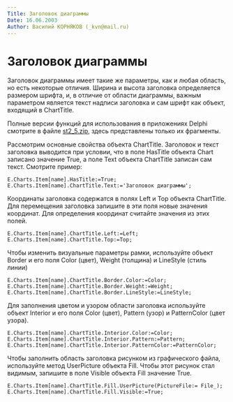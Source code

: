 ```yaml
---
Title: Заголовок диаграммы
Date: 16.06.2003
Author: Василий КОРНЯКОВ (_kvn@mail.ru)
---
```



Заголовок диаграммы
===================

Заголовок диаграммы имеет такие же параметры, как и любая область, но
есть некоторые отличия. Ширина и высота заголовка определяется размером
шрифта, и, в отличие от области диаграммы, важным параметром является
текст надписи заголовка и сам шрифт как объект, входящий в ChartTitle.

Полные версии функций для использования в приложениях Delphi смотрите
в файле [st2_5.zip](st2_5.zip), здесь представлены только их фрагменты.

Рассмотрим основные свойства объекта ChartTitle. Заголовок и текст
заголовка выводится при условии, что в поле HasTitle объекта Chart
записано значение True, а поле Text объекта ChartTitle записан сам
текст. Смотрите пример:

    E.Charts.Item[name].HasTitle:=True;
    E.Charts.Item[name].ChartTitle.Text:='Заголовок диаграммы';

 

Координаты заголовка содержатся в полях Left и Top объекта ChartTitle.
Для перемещения заголовка запишите в эти поля новые значения координат.
Для определения координат считайте значения из этих полей.

    E.Charts.Item[name].ChartTitle.Left:=Left;
    E.Charts.Item[name].ChartTitle.Top:=Top;

 
Чтобы изменить визуальные параметры рамки, используйте объект Border и
его поля Color (цвет), Weight (толщина) и LineStyle (стиль линии)

    E.Charts.Item[name].ChartTitle.Border.Color:=Color;
    E.Charts.Item[name].ChartTitle.Border.Weight:=Weight;
    E.Charts.Item[name].ChartTitle.Border.LineStyle:=LineStyle;

 

Для заполнения цветом и узором области заголовка используйте объект
Interior и его поля Color (цвет), Pattern (узор) и PatternColor (цвет
узора).

    E.Charts.Item[name].ChartTitle.Interior.Color:=Color;
    E.Charts.Item[name].ChartTitle.Interior.Pattern:=Pattern;
    E.Charts.Item[name].ChartTitle.Interior.PatternColor:=PatternColor;

Чтобы заполнить область заголовка рисунком из графического файла,
используйте метод UserPicture объекта Fill. Чтобы этот рисунок стал
видимым, запишите в поле Visible объекта Fill значение True.

    E.Charts.Item[name].ChartTitle.Fill.UserPicture(PictureFile:= File_);
    E.Charts.Item[name].ChartTitle.Fill.Visible:=True;

